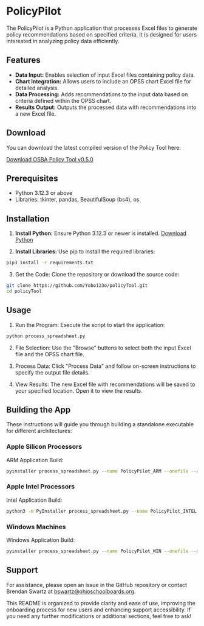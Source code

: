 # PolicyPilot

The PolicyPilot is a Python application that processes Excel files to generate policy recommendations based on specified criteria. It is designed for users interested in analyzing policy data efficiently.

## Features

- **Data Input:** Enables selection of input Excel files containing policy data.
- **Chart Integration:** Allows users to include an OPSS chart Excel file for detailed analysis.
- **Data Processing:** Adds recommendations to the input data based on criteria defined within the OPSS chart.
- **Results Output:** Outputs the processed data with recommendations into a new Excel file.

## Download

You can download the latest compiled version of the Policy Tool here:

[Download OSBA Policy Tool v0.5.0](https://github.com/Yobo123o/policyTool/releases/tag/v0.5.0)

## Prerequisites

- Python 3.12.3 or above
- Libraries: tkinter, pandas, BeautifulSoup (bs4), os

## Installation

1. **Install Python:** Ensure Python 3.12.3 or newer is installed. [Download Python](https://www.python.org/downloads/)

2. **Install Libraries:** Use pip to install the required libraries:
```bash
pip3 install -r requirements.txt
```
3. Get the Code: Clone the repository or download the source code:
```bash
git clone https://github.com/Yobo123o/policyTool.git
cd policyTool
```
## Usage
1. Run the Program: Execute the script to start the application:
```bash
python process_spreadsheet.py
```
2. File Selection: Use the "Browse" buttons to select both the input Excel file and the OPSS chart file. 

3. Process Data: Click "Process Data" and follow on-screen instructions to specify the output file details.

4. View Results: The new Excel file with recommendations will be saved to your specified location. Open it to view the results.

## Building the App
These instructions will guide you through building a standalone executable for different architectures:

### Apple Silicon Processors
ARM Application Build:
```bash
pyinstaller process_spreadsheet.py --name PolicyPilot_ARM --onefile --argv-emulation --noconsole
```

### Apple Intel Processors
Intel Application Build:
```bash
python3 -m PyInstaller process_spreadsheet.py --name PolicyPilot_INTEL --onefile --argv-emulation --noconsole
```


### Windows Machines
Windows Application Build:
```bash
pyinstaller process_spreadsheet.py --name PolicyPilot_WIN --onefile --argv-emulation --noconsole
```

## Support
For assistance, please open an issue in the GitHub repository or contact Brendan Swartz at bswartz@ohioschoolboards.org.

This README is organized to provide clarity and ease of use, improving the onboarding process for new users and enhancing support accessibility. If you need any further modifications or additional sections, feel free to ask!
